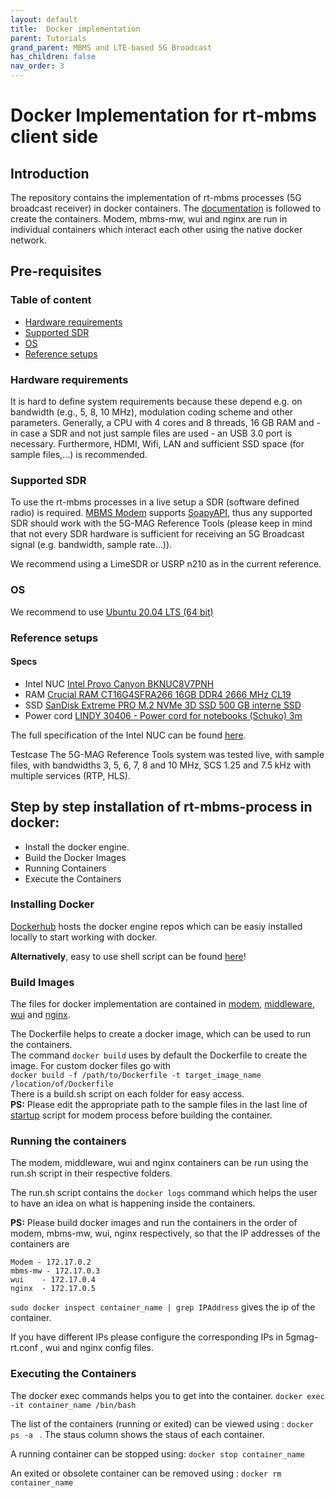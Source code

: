 ```yaml
---
layout: default
title:  Docker implementation
parent: Tutorials
grand_parent: MBMS and LTE-based 5G Broadcast
has_children: false
nav_order: 3
---
```


# Docker Implementation for rt-mbms client side

## Introduction

The repository contains the implementation of rt-mbms processes (5G broadcast receiver) in docker containers. The [documentation](https://github.com/5G-MAG/Documentation-and-Architecture/wiki) is followed to create the containers. Modem, mbms-mw, wui and nginx are run in individual containers which interact each other using the native docker network. 

## Pre-requisites

### Table of content

* [Hardware requirements](https://github.com/5G-MAG/rt-mbms-docker#hardware-requirements)
* [Supported SDR](https://github.com/5G-MAG/rt-mbms-docker#supported-sdr)
* [OS](https://github.com/5G-MAG/rt-mbms-docker#os)
* [Reference setups](https://github.com/5G-MAG/rt-mbms-docker#reference-setups)

### Hardware requirements
It is hard to define system requirements because these depend e.g. on bandwidth (e.g., 5, 8, 10 MHz), modulation coding scheme and other parameters. Generally, a CPU with 4 cores and 8 threads, 16 GB RAM and - in case a SDR and not just sample files are used - an USB 3.0 port is necessary. Furthermore, HDMI, Wifi, LAN and sufficient SSD space (for sample files,...) is recommended.

### Supported SDR
To use the rt-mbms processes in a live setup a SDR (software defined radio) is required.
[MBMS Modem](https://github.com/5G-MAG/Documentation-and-Architecture/wiki/MBMS-Modem) supports [SoapyAPI](https://github.com/pothosware/SoapySDR/wiki), thus any supported SDR should work with the 5G-MAG Reference Tools (please keep in mind that not every SDR hardware is sufficient for receiving an 5G Broadcast signal (e.g. bandwidth, sample rate...)).

We recommend using a LimeSDR or USRP n210 as in the current reference.

### OS
We recommend to use [Ubuntu 20.04 LTS (64 bit)](https://ubuntu.com/)

### Reference setups

#### Specs

* Intel NUC 	[Intel Provo Canyon BKNUC8V7PNH](https://www.amazon.de/gp/product/B08CNLFM1N/ref=ppx_yo_dt_b_asin_title_o06_s00?ie=UTF8&psc=1)	
* RAM	[Crucial RAM CT16G4SFRA266 16GB DDR4 2666 MHz CL19](https://www.amazon.de/gp/product/B08C4VKYFG/ref=ppx_yo_dt_b_asin_title_o00_s01?ie=UTF8&psc=1)	
* SSD	[SanDisk Extreme PRO M.2 NVMe 3D SSD 500 GB interne SSD](https://www.amazon.de/gp/product/B07BSSFB4N/ref=ppx_yo_dt_b_asin_title_o00_s00?ie=UTF8&psc=1)	
* Power cord	[LINDY 30406 - Power cord for notebooks (Schuko) 3m](https://www.amazon.de/gp/product/B00K65JGUY/ref=ppx_yo_dt_b_asin_title_o09_s00?ie=UTF8&psc=1)			

The full specification of the Intel NUC can be found [here](https://ark.intel.com/content/www/us/en/ark/products/199110/intel-nuc-8-pro-kit-nuc8v7pnh.html).


Testcase
The 5G-MAG Reference Tools system was tested live, with sample files, with bandwidths 3, 5, 6, 7, 8 and 10 MHz, SCS 1.25 and 7.5 kHz with multiple services (RTP, HLS). 


## Step by step installation of rt-mbms-process in docker:

* Install the docker engine.
* Build the Docker Images
* Running Containers
* Execute the Containers
 

### Installing Docker 

[Dockerhub](https://docs.docker.com/engine/install/ubuntu/) hosts the docker engine repos which can be easiy installed locally to start working with docker.    

**Alternatively**, easy to use shell script can be found [here](https://github.com/5G-MAG/rt-mbms-modem/blob/development/dockerPrereq.sh)!    

### Build Images
The files for docker implementation are contained in [modem](https://github.com/5G-MAG/rt-mbms-modem/tree/development/modem), [middleware](https://github.com/5G-MAG/rt-mbms-mw/tree/development/middleware), [wui](https://github.com/5G-MAG/rt-wui/tree/development/wui) and [nginx](https://github.com/5G-MAG/rt-wui/tree/development/nginx).

The Dockerfile helps to create a docker image, which can be used to run the containers.    
The command `docker build` uses by default the Dockerfile to create the image. For custom docker files go with    
`docker build -f /path/to/Dockerfile -t target_image_name /location/of/Dockerfile`    
There is a build.sh script on each folder for easy access.    
**PS:** Please edit the appropriate path to the sample files in the last line of [startup](https://github.com/5G-MAG/rt-mbms-modem/tree/development/modem/scripts) script for modem process before building the container.    

### Running the containers

The modem, middleware, wui and nginx containers can be run using the run.sh script in their respective folders. 

The run.sh script contains the `docker logs` command which helps the user to have an idea on what is happening inside the containers. 

**PS:** Please build docker images and run the containers in the order of modem, mbms-mw, wui, nginx respectively, so that the IP addresses of the containers are 

    Modem - 172.17.0.2
    mbms-mw - 172.17.0.3
    wui    - 172.17.0.4
    nginx  - 172.17.0.5

  `sudo docker inspect container_name | grep IPAddress` gives the ip of the container.  
  
  If you have different IPs please configure the corresponding IPs in 5gmag-rt.conf , wui and nginx config files.   
  
### Executing the Containers

The docker exec commands helps you to get into the container. 
`docker exec -it container_name /bin/bash`

The list of the containers (running or exited) can be viewed using : 
`docker ps -a ` . The staus column shows the staus of each container.

A running container can be stopped using:
`docker stop container_name`

An exited or obsolete container can be removed using : 
`docker rm container_name`  
